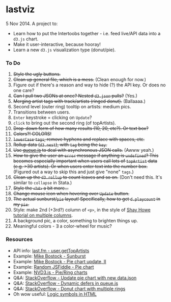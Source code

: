 lastviz
=======

5 Nov 2014. A project to:
* Learn how to put the Intertoobs together - i.e. feed live/API data into a `d3.js` chart.
* Make it user-interactive, because hooray!
* Learn a new `d3.js` visualization type (donut/pie). 

### To Do
1. ~~Style the ugly buttons.~~
2. ~~Clean up general file, which is a mess.~~ (Clean enough for now.)
3. Figure out if there's a reason and way to hide (?) the API key. Or does no one care?
4. ~~Can I pull two JSONs at once? Nested `d3.json` pulls?~~ (Yes.)
5. ~~Merging artist tags with track/artists (ringed donut).~~ (Ballaaaa.)
6. Second level (outer ring) tooltip on artists: medium pics.
7. Transitions between users.
8. `Enter` keystroke = clicking on `Update`?
9. `click` to bring out the second ring (of topArtists).
10. ~~Drop-down form of how many results (10, 20, etc?). Or text box?~~ 
11. ~~Colors?! COLORS!~~
12. ~~`lowerCase` `tags`, remove hyphens and replace with spaces, etc.~~
13. ~~Rollup data (`d3.nest`), with `tag` being the `key`.~~ 
14. ~~Use [queue.js](http://bl.ocks.org/mbostock/1696080) to deal with asynchronous JSON calls.~~ (Awww yeah.)
15. ~~How to give the user an `error` message if anything is `undefined`? This becomes especially important when users call lots of `topArtist` data (e.g. >30 artists). Or when users enter text into the number box.~~ (Figured out a way to skip this and just give "none" `tags`.)
16. ~~Clean up the `d3.rollup` to count leaves and so on.~~ (Don't need this. It's similar to `collapse` in Stata.)
17. ~~Style the `<h4>` a bit more...~~
18. ~~Change mouse icon when hovering over `Update` button.~~
19. ~~The actual sunburst/`pie` layout! Specifically, how to get `d.playcount` in my `pie`.~~
20. Style: make 2nd (+3rd?) column of `<p>`, in the style of [Shay Howe tutorial on multiple columns](http://learn.shayhowe.com/html-css/positioning-content/).
21. A background pic, a color, something to brighten things up.
22. Meaningful colors - &exist; a color-wheel for music?



### Resources

* API info: [last.fm - user.getTopArtists](http://www.last.fm/api/show/user.getTopArtists)
* Example: [Mike Bostock - Sunburst](http://bl.ocks.org/mbostock/4063423)
* Example: [Mike Bostock - Pie chart update, II](https://gist.github.com/mbostock/1346410)
* Example: [Random JSFiddle - Pie chart](http://jsfiddle.net/ragingsquirrel3/qkHK6/)
* Example: [NVD3.js - Pie/Ring charts](http://nvd3.org/examples/pie.html)
* Q&A: [StackOverflow - Update pie chart with new data.json](https://stackoverflow.com/questions/19717519/update-d3-pie-chart-with-new-data-json)
* Q&A: [StackOverflow - Dynamic defers in queue.js](https://stackoverflow.com/questions/21687230/dynamically-change-the-number-of-defer-calls-in-queue-js)
* Q&A: [StackOverflow - Donut chart with multiple rings](https://stackoverflow.com/questions/17507728/d3-js-donut-charts-with-multiple-rings)
* Oh wow useful: [Logic symbols in HTML](https://en.wikipedia.org/wiki/List_of_logic_symbols)


